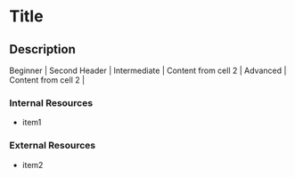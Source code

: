 # Title

## Description

Beginner | Second Header |
Intermediate | Content from cell 2 |
Advanced | Content from cell 2 |

### Internal Resources
* item1

### External Resources
* item2
